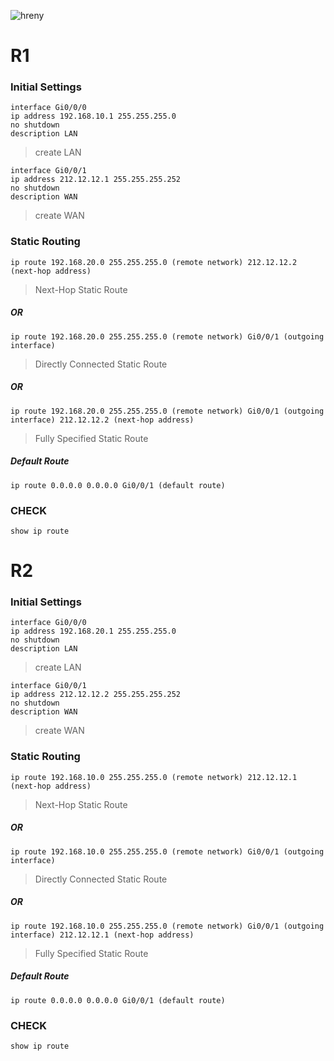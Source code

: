![hreny](https://user-images.githubusercontent.com/62337797/136944800-71a73b3a-6836-401a-bcb9-768191a6a6a9.jpeg)

# R1 
### Initial Settings
```
interface Gi0/0/0
ip address 192.168.10.1 255.255.255.0
no shutdown 
description LAN
```
> create LAN 
```
interface Gi0/0/1
ip address 212.12.12.1 255.255.255.252
no shutdown
description WAN
```
> create WAN 

### Static Routing
```
ip route 192.168.20.0 255.255.255.0 (remote network) 212.12.12.2 (next-hop address)
```
>  Next-Hop Static Route

##### OR
``` 
ip route 192.168.20.0 255.255.255.0 (remote network) Gi0/0/1 (outgoing interface)
```
> Directly Connected Static Route

##### OR 
```
ip route 192.168.20.0 255.255.255.0 (remote network) Gi0/0/1 (outgoing interface) 212.12.12.2 (next-hop address)
```
> Fully Specified Static Route

##### Default Route
```
ip route 0.0.0.0 0.0.0.0 Gi0/0/1 (default route) 
```
### CHECK 
```
show ip route
```

# R2
### Initial Settings
```
interface Gi0/0/0
ip address 192.168.20.1 255.255.255.0
no shutdown 
description LAN
```
> create LAN 
```
interface Gi0/0/1
ip address 212.12.12.2 255.255.255.252
no shutdown
description WAN
```
> create WAN 

### Static Routing
```
ip route 192.168.10.0 255.255.255.0 (remote network) 212.12.12.1 (next-hop address)
```
> Next-Hop Static Route 

##### OR
``` 
ip route 192.168.10.0 255.255.255.0 (remote network) Gi0/0/1 (outgoing interface)
```
> Directly Connected Static Route

##### OR 
```
ip route 192.168.10.0 255.255.255.0 (remote network) Gi0/0/1 (outgoing interface) 212.12.12.1 (next-hop address)
```
> Fully Specified Static Route

##### Default Route
```
ip route 0.0.0.0 0.0.0.0 Gi0/0/1 (default route) 
```
### CHECK 
```
show ip route
```
